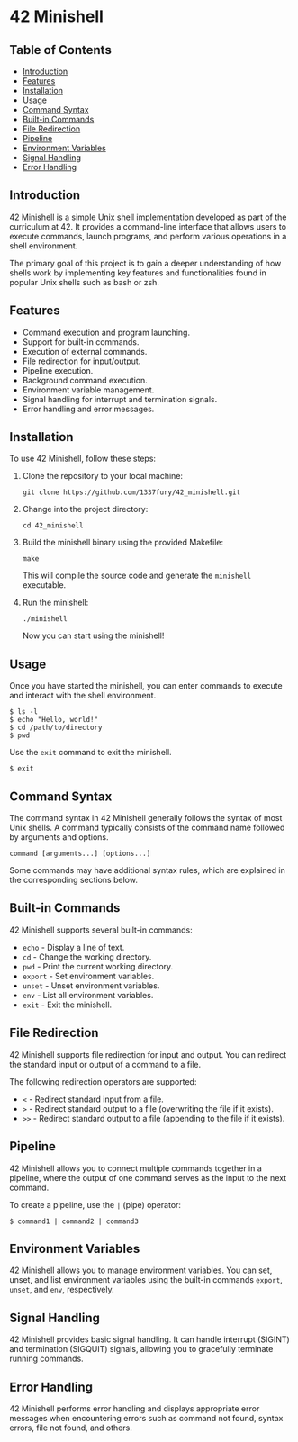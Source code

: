 # 42 Minishell

## Table of Contents

- [Introduction](#introduction)
- [Features](#features)
- [Installation](#installation)
- [Usage](#usage)
- [Command Syntax](#command-syntax)
- [Built-in Commands](#built-in-commands)
- [File Redirection](#file-redirection)
- [Pipeline](#pipeline)
- [Environment Variables](#environment-variables)
- [Signal Handling](#signal-handling)
- [Error Handling](#error-handling)

## Introduction

42 Minishell is a simple Unix shell implementation developed as part of the curriculum at 42. It provides a command-line interface that allows users to execute commands, launch programs, and perform various operations in a shell environment.

The primary goal of this project is to gain a deeper understanding of how shells work by implementing key features and functionalities found in popular Unix shells such as bash or zsh.

## Features

- Command execution and program launching.
- Support for built-in commands.
- Execution of external commands.
- File redirection for input/output.
- Pipeline execution.
- Background command execution.
- Environment variable management.
- Signal handling for interrupt and termination signals.
- Error handling and error messages.

## Installation

To use 42 Minishell, follow these steps:

1. Clone the repository to your local machine:

   ```shell
   git clone https://github.com/1337fury/42_minishell.git
   ```

2. Change into the project directory:

   ```shell
   cd 42_minishell
   ```

3. Build the minishell binary using the provided Makefile:

   ```shell
   make
   ```

   This will compile the source code and generate the `minishell` executable.

4. Run the minishell:

   ```shell
   ./minishell
   ```

   Now you can start using the minishell!

## Usage

Once you have started the minishell, you can enter commands to execute and interact with the shell environment.

```shell
$ ls -l
$ echo "Hello, world!"
$ cd /path/to/directory
$ pwd
```

Use the `exit` command to exit the minishell.

```shell
$ exit
```

## Command Syntax

The command syntax in 42 Minishell generally follows the syntax of most Unix shells. A command typically consists of the command name followed by arguments and options.

```shell
command [arguments...] [options...]
```

Some commands may have additional syntax rules, which are explained in the corresponding sections below.

## Built-in Commands

42 Minishell supports several built-in commands:

- `echo` - Display a line of text.
- `cd` - Change the working directory.
- `pwd` - Print the current working directory.
- `export` - Set environment variables.
- `unset` - Unset environment variables.
- `env` - List all environment variables.
- `exit` - Exit the minishell.

## File Redirection

42 Minishell supports file redirection for input and output. You can redirect the standard input or output of a command to a file.

The following redirection operators are supported:

- `<` - Redirect standard input from a file.
- `>` - Redirect standard output to a file (overwriting the file if it exists).
- `>>` - Redirect standard output to a file (appending to the file if it exists).

## Pipeline

42 Minishell allows you to connect multiple commands together in a pipeline, where the output of one command serves as the input to the next command.

To create a pipeline, use the `|` (pipe) operator:

```shell
$ command1 | command2 | command3
```

## Environment Variables

42 Minishell allows you to manage environment variables. You can set, unset, and list environment variables using the built-in commands `export`, `unset`, and `env`, respectively.

## Signal Handling

42 Minishell provides basic signal handling. It can handle interrupt (SIGINT) and termination (SIGQUIT) signals, allowing you to gracefully terminate running commands.

## Error Handling

42 Minishell performs error handling and displays appropriate error messages when encountering errors such as command not found, syntax errors, file not found, and others.